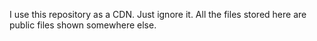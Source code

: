 I use this repository as a CDN. Just ignore it.
All the files stored here are public files shown somewhere else.
